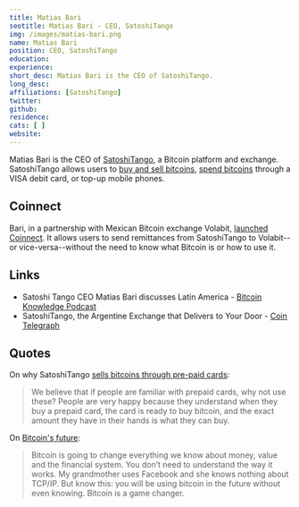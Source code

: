 ```yaml
---
title: Matias Bari
seotitle: Matias Bari - CEO, SatoshiTango 
img: /images/matias-bari.png
name: Matias Bari
position: CEO, SatoshiTango
education: 
experience: 
short_desc: Matias Bari is the CEO of SatoshiTango.  
long_desc: 
affiliations: [SatoshiTango]
twitter: 
github: 
residence: 
cats: [ ]
website: 
---
```

Matias Bari is the CEO of [SatoshiTango](https://satoshitango.com/home), a Bitcoin platform and exchange. SatoshiTango allows users to [buy and sell bitcoins](/en/how-buy-bitcoins-online-best-bitcoin-exchange-rate-bitcoin-price/), [spend bitcoins](/what-can-you-buy-with-bitcoin/) through a VISA debit card, or top-up mobile phones. 

## Coinnect 

Bari, in a partnership with Mexican Bitcoin exchange Volabit, [launched Coinnect](http://www.coindesk.com/volabit-satoshitango-rebittance-argentina-mexico/). It allows users to send remittances from SatoshiTango to Volabit--or vice-versa--without the need to know what Bitcoin is or how to use it. 

## Links

* Satoshi Tango CEO Matias Bari discusses Latin America - [Bitcoin Knowledge Podcast](http://www.bitcoin.kn/2016/02/satoshi-tango-ceo-matias-bari-discusses-latin-america/)
* SatoshiTango, the Argentine Exchange that Delivers to Your Door - [Coin Telegraph](http://cointelegraph.com/news/satoshitango-the-argentine-exchange-that-delivers-to-your-door)

## Quotes

On why SatoshiTango [sells bitcoins through pre-paid cards](http://www.coindesk.com/bootstrapping-bitcoin-startup-amid-argentinas-financial-uncertainty/): 

> We believe that if people are familiar with prepaid cards, why not use these? People are very happy because they understand when they buy a prepaid card, the card is ready to buy bitcoin, and the exact amount they have in their hands is what they can buy.

On [Bitcoin's future](http://www.coinnewsasia.com/satoshitango-bitcoin-is-disrupting-the-remittance-market-in-asia/):

> Bitcoin is going to change everything we know about money, value and the financial system. You don’t need to understand the way it works. My grandmother uses Facebook and she knows nothing about TCP/IP. But know this: you will be using bitcoin in the future without even knowing. Bitcoin is a game changer.